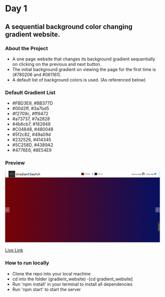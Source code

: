 # Day 1

## A sequential background color changing gradient website.

### About the Project

- A one page website that changes its background gradient sequentially on clicking on the previous and next button.
- The initial background gradient on viewing the page for the first time is (#780206 and #061161).
- A default list of background colors is used. (As referenced below)

### Default Gradient List

- #FBD3E9, #BB377D
- #00d2ff, #3a7bd5
- #f2709c, #ff9472
- #a73737, #7a2828
- #4b6cb7, #182848
- #C04848, #480048
- #5f2c82, #49a09d
- #232526, #414345
- #5C258D, #4389A2
- #4776E6, #8E54E9

### Preview

![Preview image](./src/assets/preview.png)

[Live Link]()

### How to run locally

- Clone the repo into your local machine
- cd into the folder (gradient_website) -[cd gradient_website]
- Run 'npm install' in your terminal to install all dependencies
- Run 'npm start' to start the server
